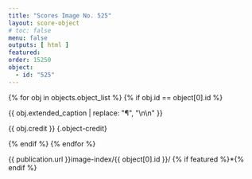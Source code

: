 ```yaml
---
title: "Scores Image No. 525"
layout: score-object
# toc: false
menu: false
outputs: [ html ]
featured: 
order: 15250
object:
  - id: "525"
---
```


{% for obj in objects.object_list %}
{% if obj.id == object[0].id %}

{{ obj.extended_caption | replace: "¶", "\n\n" }}

{{ obj.credit }} {.object-credit}

{% endif %}
{% endfor %}

<div class="object-credit object-url is-print-only">

{{ publication.url }}image-index/{{ object[0].id }}/ {% if featured %}*{% endif %}

</div>
